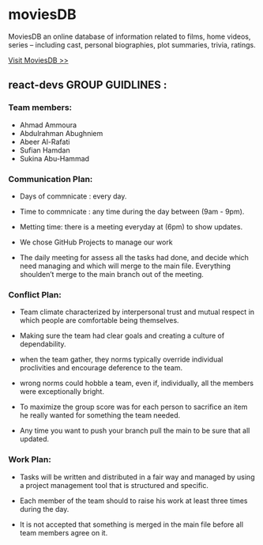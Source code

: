 # moviesDB

MoviesDB an online database of information related to films, home videos, series – including cast, personal biographies, plot summaries, trivia, ratings.


[Visit MoviesDB >>](https://sharp-curie-57385e.netlify.app/)


## react-devs GROUP GUIDLINES :

### Team members:

* Ahmad Ammoura
* Abdulrahman Abughniem
* Abeer Al-Rafati
* Sufian Hamdan
* Sukina Abu-Hammad

### Communication Plan:

* Days of commnicate : every day.
* Time to commnicate : any time during the day between (9am - 9pm).
* Metting time: there is a meeting everyday at (6pm) to show updates.
* We chose GitHub Projects to manage our work

* The daily meeting for assess all the tasks had done, and decide which need managing and which will merge to the main file. Everything shoulden’t merge to the main branch out of the meeting.

### Conflict Plan:

* Team climate characterized by interpersonal trust and mutual respect in which people are comfortable being themselves.

* Making sure the team had clear goals and creating a culture of dependability.

* when the team gather, they norms typically override individual proclivities and encourage deference to the team.

* wrong norms could hobble a team, even if, individually, all the members were exceptionally bright.

* To maximize the group score was for each person to sacrifice an item he really wanted for something the team needed.

* Any time you want to push your branch pull the main to be sure that all updated.

### Work Plan:

* Tasks will be written and distributed in a fair way and managed by using a project management tool that is structured and specific.

* Each member of the team should to raise his work at least three times during the day.

* It is not accepted that something is merged in the main file before all team members agree on it.



